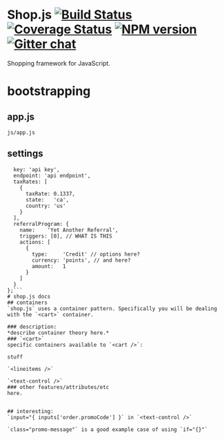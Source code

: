 # Shop.js  [![Build Status][travis-image]][travis-url] [![Coverage Status][coveralls-image]][coveralls-url] [![NPM version][npm-image]][npm-url]  [![Gitter chat][gitter-image]][gitter-url]
Shopping framework for JavaScript.

[crowdstart]: https://crowdstart.com
[shop.js]: https://cdn.rawgit.com/crowdstart/shop.js/v0.0.1/shop.min.js
[travis-url]: https://travis-ci.org/crowdstart/shop.js
[travis-image]: https://img.shields.io/travis/crowdstart/shop.js.svg
[coveralls-url]: https://coveralls.io/r/crowdstart/shop.js/
[coveralls-image]: https://img.shields.io/coveralls/crowdstart/shop.js.svg
[npm-url]: https://www.npmjs.com/package/shop.js
[npm-image]: https://img.shields.io/npm/v/shop.js.svg
[downloads-image]: https://img.shields.io/npm/dm/shop.js.svg
[downloads-url]: http://badge.fury.io/js/shop.js
[gitter-url]: https://gitter.im/crowdstart/chat
[gitter-image]: https://img.shields.io/badge/gitter-join_chat-brightgreen.svg

# bootstrapping
## app.js
`js/app.js`
## settings
```module.exports = {
  key: 'api key',
  endpoint: 'api endpoint',
  taxRates: [
    {
      taxRate: 0.1337,
      state:   'ca',
      country: 'us'
    }
  ],
  referralProgram: {
    name:    'Yet Another Referral',
    triggers: [0], // WHAT IS THIS
    actions: [
      {
        type:     'Credit' // options here?
        currency: 'points', // and here?
        amount:   1
      }
    ]
  }
};```
# shop.js docs
## containers
`shop.js` uses a container pattern. Specifically you will be dealing with the `<cart>` container.

### description:
*describe container theory here.*
### `<cart>`
specific containers available to `<cart />`:

stuff

`<lineitems />`

`<text-control />`
### other features/attributes/etc
here.


## interesting:
`input="{ inputs['order.promoCode'] }` in `<text-control />`

`class="promo-message"` is a good example case of using `if="{}"`
